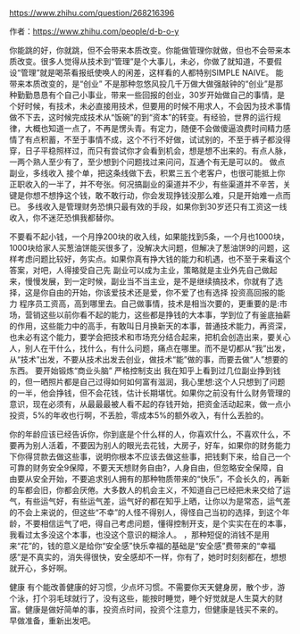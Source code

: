 https://www.zhihu.com/question/268216396

作者：https://www.zhihu.com/people/d-b-o-y

你能跳的好，你就跳，但不会带来本质改变。你能做管理你就做，但也不会带来本质改变。很多人觉得从技术到“管理”是个大事儿，未必，你做了就知道，不要假设“管理”就是喝茶看报纸使唤人的闲差，这样看的人都特别SIMPLE NAIVE。
能带来本质改变的，是“创业”
不是那种忽悠风投几千万做大做强敲钟的“创业”是那种勤勤恳恳有个自己小事业，带来一些回报的创业，30岁开始做自己的事情，是个好时候，有技术，未必直接用技术，但要用的时候不用求人，不会因为技术事情做不下去，这时候完成技术从“饭碗”的到“资本”的转变。有经验，世界的运行规律，大概也知道一点了，不再是愣头青。有定力，随便不会做傻逼浪费时间精力感情了有点积蓄，不至于事情不成，这个不行不好做，试试别的，不至于裤子都没得穿，日子平稳照样过，而只有尝试你才会看到机会，想是想不出来的。有点人脉，一两个熟人至少有了，至少想到个问题找过来问问，互通个有无是可以的。
做点副业，多线收入
接个单，把这条线做下去，积累三五个老客户，也很可能抵上你正职收入的一半了，并不夸张。何况搞副业的渠道并不少，有些渠道并不辛苦，关键是你想不想挣这个钱，敢不敢行动，你会发现挣钱没那么难，只是开始难一点而已。
多线收入是管理财务恐惧只最有效的手段，如果你到30岁还只有工资这一线收入，你不迷茫恐惧我都替你。

不要看不起小钱，一个月挣200块的收入线，如果能找到5条，一个月也1000块，1000块给家人买葱油饼能买很多了，没解决大问题，但解决了葱油饼9的问题，这样考虑问题比较好，务实点。如果你真有挣大钱的能力和机遇，也不至于来看这个答案，对吧，人得接受自己先
副业可以成为主业，策略就是主业外先自己做起来，慢慢发展，到一定时候，副业当不当主业，是不是继续搞技术，你就有了选择，这是你自由的开始，你该爱技术还是爱，你不爱了也有选择
投资高回报的能力
程序员工资高，高到哪里去。自己做事情，技术是相当次要的，更重要的是:市场，营销这些以前你看不起的能力，这些都是挣钱的大本事，学到位了有釜底抽薪的作用，这些能力中的高手，有敢叫日月换新天的本事，普通技术能力，再资深，也未必有这个能力，要学会把技术和市场充分结合起来，把机会创造出来，要关心人，别人在干什么，找什么，有什么问题，痛点在哪里。而不是切都从“我”出发，从“技术”出发，不要从技术出发去创业，做技术“能”做的事，而要去做“人”想要的东西。
要开始锻炼“商业头脑”
严格控制支出
我在知乎上看到过几位副业挣到钱的，但一晒照片都是自己过得如何如何富有滋润，我心里想:这个人只想到了问题的一半，他会挣钱，但不会花钱，估计长期堪忧。如果你之前没有什么财务管理的意识，现在必须有，从最最最被人看不起的存钱开始，把资金活动起来，做一点小投资，5%的年收也行啊，不丢脸，零成本5%的额外收入，有什么丢脸的。

你的年龄应该已经告诉你，你到底是个什么样的人，你喜欢什么，不喜欢什么，不要再为别人活着，不要因为别人的眼光去花钱，大房子，好车，如果你的财务能力下你得贷款去做这些事，说明你根本不应该去做这些事，把钱剩下来，给自己一个可靠的财务安全9保障，不要天天想财务自由?，人身自由，但忽略安全保障，自由要从安全开始，不要追求别人拥有的那种物质带来的“快乐”，不会长久的，再新的车都会旧，你都会厌倦。大多数人的机会主义，不知道自己已经把未来交给了运气，有些运气好，有些运气差，运气好的都在知乎上晒，让你以为是常态，运气差的不会上来说的，但这些“不幸”的人怪不得别人，得怪自己当初的选择，到这个年龄，不要相信运气了吧，得自己考虑问题，懂得控制开支，是个实实在在的本事，我看过太多没这个本事，也没这个意识的糊涂人。
，那种短促的消钱不是用来“花”的，钱的意义是给你“安全感”快乐幸福的基础是“安全感”费带来的“幸福感”是不真实的，消失得很快，安全感却不一样，你有了，她时时刻刻都在，想想就开心，多好啊。

健康
有个能改善健康的好习惯，少点坏习惯。不需要你天天健身房，散个步，游个泳，打个羽毛球就行了，没有这些，能按时睡觉，睡个好觉就是人生莫大的财富。健康是做好简单的事，投资点时间，投资个注意力，但健康是钱买不来的。
早做准备，重新出发吧。




